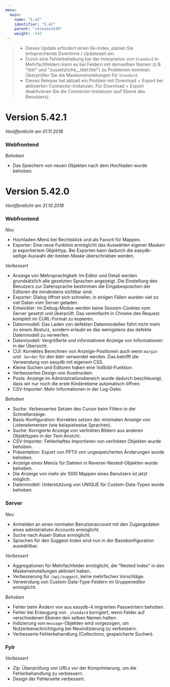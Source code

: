 ```yaml
---
menu:
  main:
    name: "5.42"
    identifier: "5.42"
    parent: "releases549"
    weight: -542
---
```


> * Dieses Update erfordert einen Re-Index, planen Sie entsprechende Downtime / Updatezeit ein.
> * Durch eine Fehlerbehebung bei der Interpretion von `Standard` in Mehrfachfeldern kann es bei Feldern mit demselben Namen (z.B. "titel" und "zusaetzliche__titel.titel") zu Problemen kommen. Überprüfen Sie die Maskeneinstellungen für `Standard`.
> * Dieses Release hat aktuell ein Problem mit Download + Export bei aktivierten Connector-Instanzen. Für Download + Export deaktivieren Sie die Connector-Instanzen (auf Ebene des Benutzers).

# Version 5.42.1

*Veröffentlicht am 01.11.2018*

### Webfrontend

*Behoben*

* Das Speichern von neuen Objekten nach dem Hochladen wurde behoben.

# Version 5.42.0

*Veröffentlicht am 31.10.2018*

### Webfrontend

*Neu*

* Hochladen-Menü bei Rechtsklick und als Favorit für Mappen.
* Exporter: Eine neue Funktion ermöglicht das Auswählen eigener Masken je exportiertem Objekttyp. Bei Exporten kann dadurch die easydb-seitige Auswahl der besten Maske überschrieben werden.

*Verbessert*

* Anzeige von Mehrsprachigkeit: Im Editor und Detail werden grundsätzlich alle gesetzten Sprachen angezeigt. Die Einstellung des Benutzers zur Datensprache bestimmen die Eingabesprachen der Editoren die mindestens sichtbar sind.
* Exporter: Dialog öffnet sich schneller, in einigen Fällen wurden viel zu viel Daten vom Server geladen.
* Entwickler: Im Debug-Modus werden keine Session-Cookies vom Server gesetzt und überprüft. Das vereinfacht in Chrome den Request komplett im CURL-Format zu kopieren.
* Datenmodell: Das Laden von defekten Datenmodellen führt nicht mehr zu einem Absturz, sondern erlaubt es das wenigstens das defekte Datenmodell zu verwerfen.
* Datenmodell: Vergrößerte und informativere Anzeige von Informationen in der Übersicht.
* CUI: Korrektes Berechnen von Anzeige-Positionen auch wenn `margin` und ` border` für den `BODY` verwendet werden. Das betrifft die Verwendung von easydb mit eigenem CSS.
* Kleine Suchen und Editoren haben eine Vollbild-Funktion.
* Verbessertes Design von Ausdrucken.
* Pools: Anzeige im Administrationsbereich wurde dadurch beschleunigt, dass wir nur noch die erste Kinderebene automatisch öffnen.
* CSV-Importer: Mehr Informationen in der Log-Datei.

*Behoben*

* Suche: Verbessertes Setzen des Cursor beim Filtern in der Schnellanzeige.
* Basis-Konfiguration: Korrektes setzen der minimalen Anzeige von Listenelementen (wie beispielweise Sprachen).
* Suche: Korrigierte Anzeige von verlinkten Bildern aus anderen Objekttypen in der Text-Ansicht.
* CSV-Importer: Fehlerhaftes Importieren von verlinkten Objekten wurde behoben.
* Präsentation: Export von PPTX von ungespeicherten Änderungen wurde behoben.
* Anzeige eines Menüs für Dateien in Reverse-Nested-Objekten wurde behoben.
* Die Anzeige von mehr als 1000 Mappen eines Benutzers ist jetzt möglich.
* Datenmodell: Unterstützung von UNIQUE für Custom-Data-Types wurde behoben.


### Server

*Neu*

* Anmelden an einen normalen Benutzeraccount mit den Zugangsdaten eines admistrativen Accounts ermöglicht.
* Suche nach Asset-Status ermöglicht.
* Sprachen für den Suggest-Index sind nun in der Basiskonfiguration auswählbar.

*Verbessert*

* Aggregationen für Mehrfachfelder ermöglicht, die "Nested Index" in den Maskeneinstellungen aktiviert haben.
* Verbesserung für `/api/suggest`, keine mehrfachen Vorschläge.
* Verwendung von Custom-Data-Type-Feldern im Gruppeneditor ermöglicht.

*Behoben*

* Fehler beim Ändern von aus easydb-4 migrierten Passwörtern behoben.
* Fehler bei Erzeugung von `_standard` korrigiert, wenn Felder auf verschiedenen Ebenen den selben Namen hatten.
* Indizierung von `message`-Objekten wird vorgezogen, um Nutzerbenachrichtigung bei Neuindizierung zu verbessern.
* Verbesserte Fehlerbehandlung (Collections, gespeicherte Suchen).

### Fylr

*Verbessert*

* Zip: Überprüfung von URLs vor der Komprimierung, um die Fehlerbehandlung zu verbessern.
* Design der Fehlerseite verbessert.

